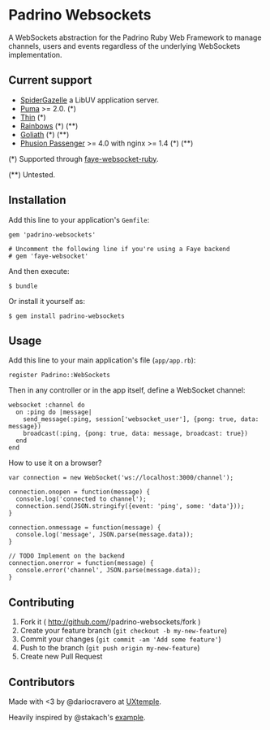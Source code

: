 # Padrino Websockets

A WebSockets abstraction for the Padrino Ruby Web Framework to manage
channels, users and events regardless of the underlying WebSockets implementation.

## Current support

* [SpiderGazelle](https://github.com/cotag/spider-gazelle) a LibUV application server.
* [Puma](http://puma.io/) >= 2.0. (*)
* [Thin](http://code.macournoyer.com/thin/)  (*)
* [Rainbows](http://rainbows.rubyforge.org/)  (\*)  (**)
* [Goliath](http://postrank-labs.github.com/goliath/)  (\*) (**)
* [Phusion Passenger](https://www.phusionpassenger.com/) >= 4.0 with nginx >= 1.4  (\*)  (**)

(*) Supported through [faye-websocket-ruby](https://github.com/faye/faye-websocket-ruby).
 
(**) Untested.


## Installation

Add this line to your application's `Gemfile`:

```
gem 'padrino-websockets'

# Uncomment the following line if you're using a Faye backend
# gem 'faye-websocket'
```

And then execute:

```
$ bundle
```

Or install it yourself as:

```
$ gem install padrino-websockets
```

## Usage

Add this line to your main application's file (`app/app.rb`):

```
register Padrino::WebSockets
```

Then in any controller or in the app itself, define a WebSocket channel:

```
websocket :channel do
  on :ping do |message|
    send_message(:ping, session['websocket_user'], {pong: true, data: message})
    broadcast(:ping, {pong: true, data: message, broadcast: true})
  end
end
```

How to use it on a browser?

```
var connection = new WebSocket('ws://localhost:3000/channel');

connection.onopen = function(message) {
  console.log('connected to channel');
  connection.send(JSON.stringify({event: 'ping', some: 'data'}));
}

connection.onmessage = function(message) {
  console.log('message', JSON.parse(message.data));
}

// TODO Implement on the backend
connection.onerror = function(message) {
  console.error('channel', JSON.parse(message.data));
}

```

## Contributing

1. Fork it ( http://github.com/<my-github-username>/padrino-websockets/fork )
2. Create your feature branch (`git checkout -b my-new-feature`)
3. Commit your changes (`git commit -am 'Add some feature'`)
4. Push to the branch (`git push origin my-new-feature`)
5. Create new Pull Request


## Contributors

Made with <3 by @dariocravero at [UXtemple](http://uxtemple.com).

Heavily inspired by @stakach's [example](https://github.com/cotag/spider-gazelle/issues/4).
